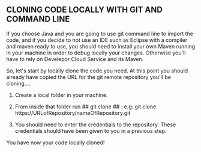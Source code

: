 ## CLONING CODE LOCALLY WITH GIT AND COMMAND LINE ##

If you choose Java and you are going to use git command line to import the code, and if you decide to not use an IDE such as Eclipse with a compiler and maven ready to use, you should need to install your own Maven running in your machine in order to debug locally your changes. Otherwise you'll have to rely on Develepor Cloud Service and its Maven. 

So, let's start by locally clone the code you need. At this point you should already have copied the URL for the git remote repository you'll be cloning....

1. Create a local folder in your machine. 

2. From inside that folder run ## git clone ## : e.g: git clone https://URLofRepository/nameOfRepository.git

3. You should need to enter the credentials to the repository. These credentials should have been given to you in a previous step.

You have now your code locally cloned!

